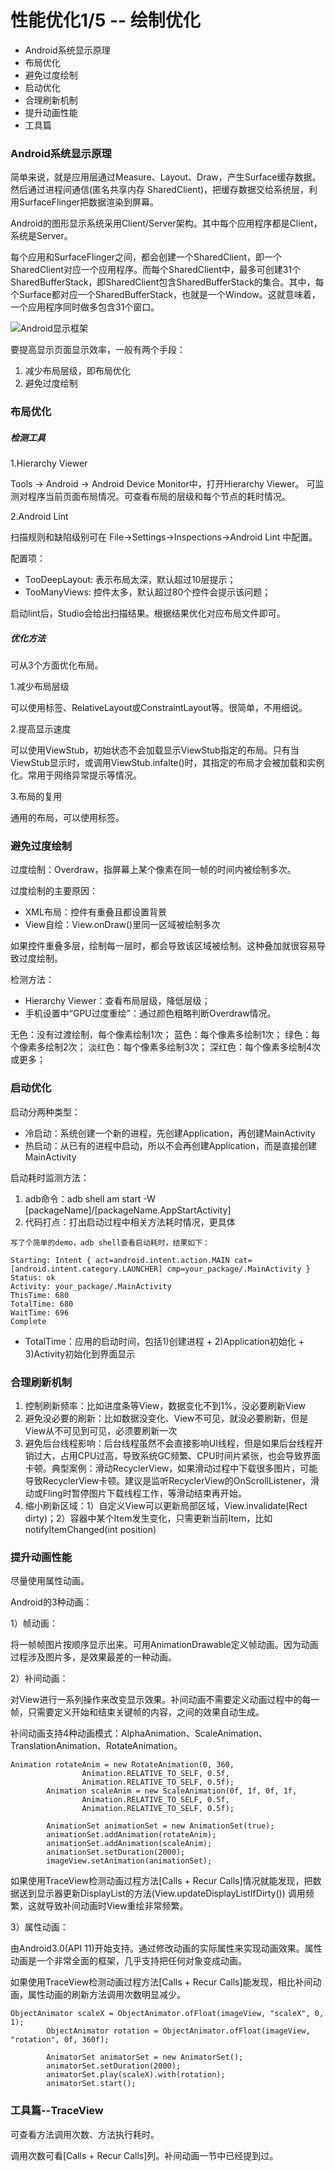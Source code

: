 # 性能优化1/5 -- 绘制优化

* Android系统显示原理
* 布局优化
* 避免过度绘制
* 启动优化
* 合理刷新机制
* 提升动画性能
* 工具篇


### Android系统显示原理
简单来说，就是应用层通过Measure、Layout、Draw，产生Surface缓存数据。然后通过进程间通信(匿名共享内存 SharedClient)，把缓存数据交给系统层，利用SurfaceFlinger把数据渲染到屏幕。

Android的图形显示系统采用Client/Server架构。其中每个应用程序都是Client，系统是Server。

每个应用和SurfaceFlinger之间，都会创建一个SharedClient，即一个SharedClient对应一个应用程序。而每个SharedClient中，最多可创建31个SharedBufferStack，即SharedClient包含SharedBufferStack的集合。其中，每个Surface都对应一个SharedBufferStack，也就是一个Window。这就意味着，一个应用程序同时做多包含31个窗口。

![Android显示框架](https://raw.githubusercontent.com/hningoba/KnowledgeSummary/master/img/Android显示框架.jpg)



要提高显示页面显示效率，一般有两个手段：

1. 减少布局层级，即布局优化
2. 避免过度绘制

### 布局优化

##### 检测工具

1.Hierarchy Viewer

Tools -> Android -> Android Device Monitor中，打开Hierarchy Viewer。
可监测对程序当前页面布局情况。可查看布局的层级和每个节点的耗时情况。

2.Android Lint

扫描规则和缺陷级别可在 File->Settings->Inspections->Android Lint 中配置。

配置项：

* TooDeepLayout: 表示布局太深，默认超过10层提示；
* TooManyViews: 控件太多，默认超过80个控件会提示该问题；

启动lint后，Studio会给出扫描结果。根据结果优化对应布局文件即可。


##### 优化方法
可从3个方面优化布局。

1.减少布局层级

可以使用<merge>标签、RelativeLayout或ConstraintLayout等。很简单，不用细说。

2.提高显示速度

可以使用ViewStub，初始状态不会加载显示ViewStub指定的布局。只有当ViewStub显示时，或调用ViewStub.infalte()时，其指定的布局才会被加载和实例化。常用于网络异常提示等情况。

3.布局的复用

通用的布局，可以使用<include>标签。


### 避免过度绘制

过度绘制：Overdraw，指屏幕上某个像素在同一帧的时间内被绘制多次。

过度绘制的主要原因：

* XML布局：控件有重叠且都设置背景
* View自绘：View.onDraw()里同一区域被绘制多次

如果控件重叠多层，绘制每一层时，都会导致该区域被绘制。这种叠加就很容易导致过度绘制。

检测方法：

* Hierarchy Viewer：查看布局层级，降低层级；
* 手机设置中“GPU过度重绘”：通过颜色粗略判断Overdraw情况。

无色：没有过渡绘制，每个像素绘制1次；
蓝色：每个像素多绘制1次；
绿色：每个像素多绘制2次；
淡红色：每个像素多绘制3次；
深红色：每个像素多绘制4次或更多；


### 启动优化

启动分两种类型：

* 冷启动：系统创建一个新的进程，先创建Application，再创建MainActivity
* 热启动：从已有的进程中启动，所以不会再创建Application，而是直接创建MainActivity

启动耗时监测方法：

1. adb命令：adb shell am start -W [packageName]/[packageName.AppStartActivity]
2. 代码打点：打出启动过程中相关方法耗时情况，更具体

```
写了个简单的demo，adb shell查看启动耗时，结果如下：

Starting: Intent { act=android.intent.action.MAIN cat=[android.intent.category.LAUNCHER] cmp=your_package/.MainActivity }
Status: ok
Activity: your_package/.MainActivity
ThisTime: 680
TotalTime: 680
WaitTime: 696
Complete
```
* TotalTime：应用的启动时间，包括1)创建进程 + 2)Application初始化 + 3)Activity初始化到界面显示


### 合理刷新机制
1. 控制刷新频率：比如进度条等View，数据变化不到1%，没必要刷新View
2. 避免没必要的刷新：比如数据没变化、View不可见，就没必要刷新，但是View从不可见到可见，必须要刷新一次
3. 避免后台线程影响：后台线程虽然不会直接影响UI线程，但是如果后台线程开销过大，占用CPU过高，导致系统GC频繁、CPU时间片紧张，也会导致界面卡顿。典型案例：滑动RecyclerView，如果滑动过程中下载很多图片，可能导致RecyclerView卡顿。建议是监听RecyclerView的OnScrollListener，滑动或Fling时暂停图片下载线程工作，等滑动结束再开始。
4. 缩小刷新区域：1）自定义View可以更新局部区域，View.invalidate(Rect dirty)；2）容器中某个Item发生变化，只需更新当前Item，比如notifyItemChanged(int position)


### 提升动画性能
尽量使用属性动画。

Android的3种动画：

1）帧动画：

将一帧帧图片按顺序显示出来。可用AnimationDrawable定义帧动画。因为动画过程涉及图片多，是效果最差的一种动画。

2）补间动画：

对View进行一系列操作来改变显示效果。补间动画不需要定义动画过程中的每一帧，只需要定义开始和结束关键帧的内容，之间的效果自动生成。

补间动画支持4种动画模式：AlphaAnimation、ScaleAnimation、TranslationAnimation、RotateAnimation。

```
Animation rotateAnim = new RotateAnimation(0, 360,
                Animation.RELATIVE_TO_SELF, 0.5f,
                Animation.RELATIVE_TO_SELF, 0.5f);
        Animation scaleAnim = new ScaleAnimation(0f, 1f, 0f, 1f,
                Animation.RELATIVE_TO_SELF, 0.5f,
                Animation.RELATIVE_TO_SELF, 0.5f);
                
        AnimationSet animationSet = new AnimationSet(true);
        animationSet.addAnimation(rotateAnim);
        animationSet.addAnimation(scaleAnim);
        animationSet.setDuration(2000);
        imageView.setAnimation(animationSet);
```

如果使用TraceView检测动画过程方法[Calls + Recur Calls]情况就能发现，把数据送到显示器更新DisplayList的方法(View.updateDisplayListIfDirty()) 调用频繁，这就导致补间动画时View重绘非常频繁。

3）属性动画：

由Android3.0(API 11)开始支持。通过修改动画的实际属性来实现动画效果。属性动画是一个非常全面的框架，几乎支持把任何对象变成动画。

如果使用TraceView检测动画过程方法[Calls + Recur Calls]能发现，相比补间动画，属性动画的刷新方法调用次数明显减少。

```
ObjectAnimator scaleX = ObjectAnimator.ofFloat(imageView, "scaleX", 0, 1);
        ObjectAnimator rotation = ObjectAnimator.ofFloat(imageView, "rotation", 0f, 360f);
        
        AnimatorSet animatorSet = new AnimatorSet();
        animatorSet.setDuration(2000);
        animatorSet.play(scaleX).with(rotation);
        animatorSet.start();
```


### 工具篇--TraceView

可查看方法调用次数、方法执行耗时。

调用次数可看[Calls + Recur Calls]列。补间动画一节中已经提到过。
